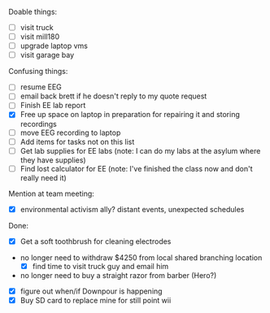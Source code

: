 Doable things:
- [ ] visit truck
- [ ] visit mill180
- [ ] upgrade laptop vms
- [ ] visit garage bay

Confusing things:
- [ ] resume EEG
- [ ] email back brett if he doesn't reply to my quote request
- [ ] Finish EE lab report
- [x] Free up space on laptop in preparation for repairing it and storing recordings
- [ ] move EEG recording to laptop
- [ ] Add items for tasks not on this list
- [ ] Get lab supplies for EE labs (note: I can do my labs at the asylum where they have supplies)
- [ ] Find lost calculator for EE (note: I've finished the class now and don't really need it)

Mention at team meeting:
- [x] environmental activism ally?  distant events, unexpected schedules

Done:
- [x] Get a soft toothbrush for cleaning electrodes
- no longer need to withdraw $4250 from local shared branching location
   - [x] find time to visit truck guy and email him
- no longer need to buy a straight razor from barber (Hero?)
- [x] figure out when/if Downpour is happening
- [x] Buy SD card to replace mine for still point wii
